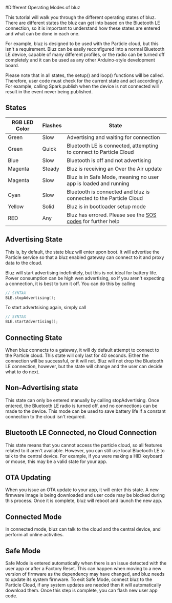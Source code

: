 #Different Operating Modes of bluz

This tutorial will walk you through the different operating states of bluz. There are different states the bluz can get into based on the Bluetooth LE connection, so it is important to understand how these states are entered and what can be done in each one.

For example, bluz is designed to be used with the Particle cloud, but this isn't a requirement. Bluz can be easily reconfigured into a normal Bluetooth LE device, capable of many different profiles, or the radio can be turned off completely and it can be used as any other Arduino-style development board.

Please note that in all states, the setup() and loop() functions will be called. Therefore, user code must check for the current state and act accordingly. For example, calling Spark.publish when the device is not connected will result in the event never being published.

## States

RGB LED Color   | Flashes   |   State
---             | ---       | ---
Green           | Slow      | Advertising and waiting for connection
Green           | Quick     | Bluetooth LE is connected, attempting to connect to Particle Cloud
Blue            | Slow      | Bluetooth is off and not advertising
Magenta         | Steady    | Bluz is receiving an Over the Air update
Magenta         | Slow      | Bluz is in Safe Mode, meaning no user app is loaded and running
Cyan            | Slow      | Bluetooth is connected and bluz is connected to the Particle Cloud
Yellow          | Solid     | Bluz is in bootloader setup mode
RED             | Any       | Bluz has errored. Please see the [SOS codes](/troubleshooting/sos/) for further help

## Advertising State

This is, by default, the state bluz will enter upon boot. It will advertise the Particle service so that a bluz enabled gateway can connect to it and proxy data to the cloud.

Bluz will start advertising indefinitely, but this is not ideal for battery life. Power consumption can be high wen advertising, so if you aren't expecting a connection, it is best to turn it off. You can do this by calling
```C++
// SYNTAX
BLE.stopAdvertising();
```

To start advertsising again, simply call
```C++
// SYNTAX
BLE.startAdvertising();
```

## Connecting State

When bluz connects to a gateway, it will dy default attempt to connect to the Particle cloud. This state will only last for 40 seconds. Either the connection will be successful, or it will not. Bluz will not drop the Bluetooth LE connection, however, but the state will change and the user can decide what to do next.

## Non-Advertising state

This state can only be entered manually by calling stopAdvertising. Once entered, the Bluetooth LE radio is turned off, and no connections can be made to the device. This mode can be used to save battery life if a constant connection to the cloud isn't required.

## Bluetooth LE Connected, no Cloud Connection
This state means that you cannot access the particle cloud, so all features related to it aren't available. However, you can still use local Bluetooth LE to talk to the central device. For example, if you were making a HID keyboard or mouse, this may be a valid state for your app.

## OTA Updating

When you issue an OTA update to your app, it will enter this state. A new firmware image is being downloaded and user code may be blocked during this process. Once it is complete, bluz will reboot and launch the new app.

## Connected Mode

In connected mode, bluz can talk to the cloud and the central device, and perform all online activities.

## Safe Mode

Safe Mode is entered automatically when there is an issue detected with the user app or after a Factory Reset. This can happen when moving to
a new version of firmware as the dependency may have changed, and bluz needs to update its system firmware. To exit Safe Mode, connect bluz
to the Particle Cloud, if any system updates are needed then it will automatically download them. Once this step is complete, you can flash new
user app code.
